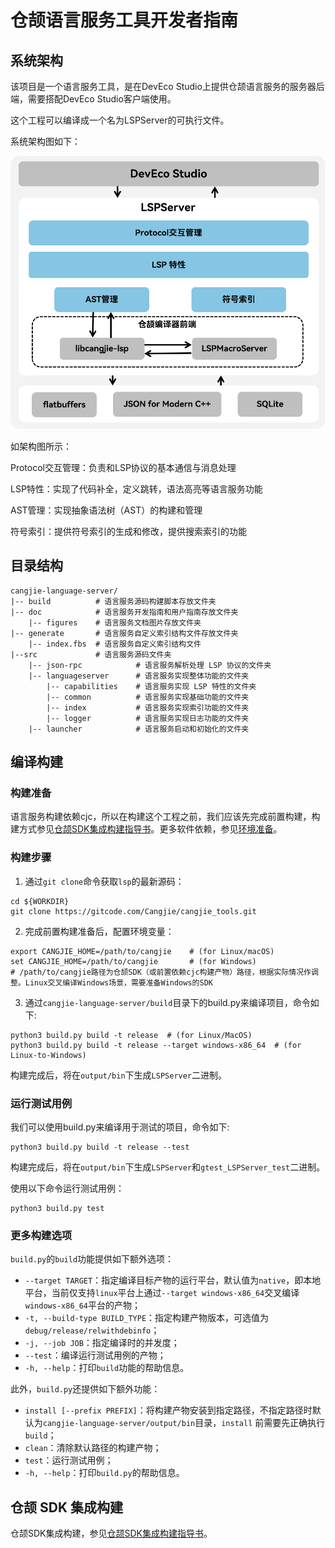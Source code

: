 # 仓颉语言服务工具开发者指南

## 系统架构

该项目是一个语言服务工具，是在DevEco Studio上提供仓颉语言服务的服务器后端，需要搭配DevEco Studio客户端使用。

这个工程可以编译成一个名为LSPServer的可执行文件。

系统架构图如下：

![SystemArchitecture](./figures/lsp-架构.png)

如架构图所示：

Protocol交互管理：负责和LSP协议的基本通信与消息处理

LSP特性：实现了代码补全，定义跳转，语法高亮等语言服务功能

AST管理：实现抽象语法树（AST）的构建和管理

符号索引：提供符号索引的生成和修改，提供搜索索引的功能

## 目录结构
   



```text
cangjie-language-server/
|-- build          # 语言服务源码构建脚本存放文件夹
|-- doc            # 语言服务开发指南和用户指南存放文件夹
    |-- figures    # 语言服务文档图片存放文件夹
|-- generate       # 语言服务自定义索引结构文件存放文件夹
    |-- index.fbs  # 语言服务自定义索引结构文件
|--src             # 语言服务源码文件夹
    |-- json-rpc            # 语言服务解析处理 LSP 协议的文件夹
    |-- languageserver      # 语言服务实现整体功能的文件夹
        |-- capabilities    # 语言服务实现 LSP 特性的文件夹
        |-- common          # 语言服务实现基础功能的文件夹
        |-- index           # 语言服务实现索引功能的文件夹
        |-- logger          # 语言服务实现日志功能的文件夹
    |-- launcher            # 语言服务启动和初始化的文件夹
```

## 编译构建

### 构建准备

语言服务构建依赖cjc，所以在构建这个工程之前，我们应该先完成前置构建，构建方式参见[仓颉SDK集成构建指导书](https://gitcode.com/Cangjie/cangjie_build/blob/dev/README_zh.md)。更多软件依赖，参见[环境准备](https://gitcode.com/Cangjie/cangjie_build/blob/dev/docs/env_zh.md)。

### 构建步骤

1. 通过`git clone`命令获取`lsp`的最新源码：

```shell
cd ${WORKDIR}
git clone https://gitcode.com/Cangjie/cangjie_tools.git
```

2. 完成前置构建准备后，配置环境变量：

```shell
export CANGJIE_HOME=/path/to/cangjie    # (for Linux/macOS)
set CANGJIE_HOME=/path/to/cangjie       # (for Windows)
# /path/to/cangjie路径为仓颉SDK（或前置依赖cjc构建产物）路径，根据实际情况作调整。Linux交叉编译Windows场景，需要准备Windows的SDK
```

3. 通过`cangjie-language-server/build`目录下的build.py来编译项目，命令如下:

```shell
python3 build.py build -t release  # (for Linux/MacOS)
python3 build.py build -t release --target windows-x86_64  # (for Linux-to-Windows)
```

构建完成后，将在`output/bin`下生成`LSPServer`二进制。

### 运行测试用例

我们可以使用build.py来编译用于测试的项目，命令如下:

```shell
python3 build.py build -t release --test
```

构建完成后，将在`output/bin`下生成`LSPServer`和`gtest_LSPServer_test`二进制。

使用以下命令运行测试用例：

```shell
python3 build.py test
```

### 更多构建选项

`build.py`的`build`功能提供如下额外选项：

- `--target TARGET`：指定编译目标产物的运行平台，默认值为`native`，即本地平台，当前仅支持`linux`平台上通过`--target windows-x86_64`交叉编译`windows-x86_64`平台的产物；
- `-t, --build-type BUILD_TYPE`：指定构建产物版本，可选值为`debug/release/relwithdebinfo`；
- `-j, --job JOB`：指定编译时的并发度；
- `--test`：编译运行测试用例的产物；
- `-h, --help`：打印`build`功能的帮助信息。

此外，`build.py`还提供如下额外功能：

- `install [--prefix PREFIX]`：将构建产物安装到指定路径，不指定路径时默认为`cangjie-language-server/output/bin`目录，`install` 前需要先正确执行 `build`；
- `clean`：清除默认路径的构建产物；
- `test`：运行测试用例；
- `-h, --help`：打印`build.py`的帮助信息。

## 仓颉 SDK 集成构建

仓颉SDK集成构建，参见[仓颉SDK集成构建指导书](https://gitcode.com/Cangjie/cangjie_build/blob/dev/README_zh.md)。
